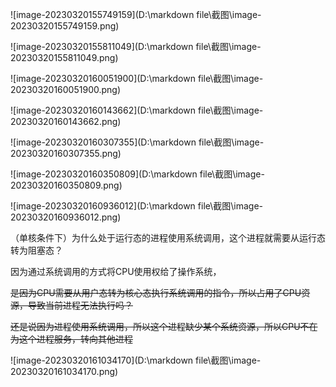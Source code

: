![image-20230320155749159](D:\markdown file\截图\image-20230320155749159.png)

![image-20230320155811049](D:\markdown file\截图\image-20230320155811049.png)

![image-20230320160051900](D:\markdown file\截图\image-20230320160051900.png)

![image-20230320160143662](D:\markdown file\截图\image-20230320160143662.png)

![image-20230320160307355](D:\markdown file\截图\image-20230320160307355.png)

![image-20230320160350809](D:\markdown file\截图\image-20230320160350809.png)

![image-20230320160936012](D:\markdown file\截图\image-20230320160936012.png)

（单核条件下）为什么处于运行态的进程使用系统调用，这个进程就需要从运行态转为阻塞态？

因为通过系统调用的方式将CPU使用权给了操作系统，

~~是因为CPU需要从用户态转为核心态执行系统调用的指令，所以占用了CPU资源，导致当前进程无法执行吗？~~

~~还是说因为进程使用系统调用，所以这个进程缺少某个系统资源，所以CPU不在为这个进程服务，转向其他进程~~



![image-20230320161034170](D:\markdown file\截图\image-20230320161034170.png)















